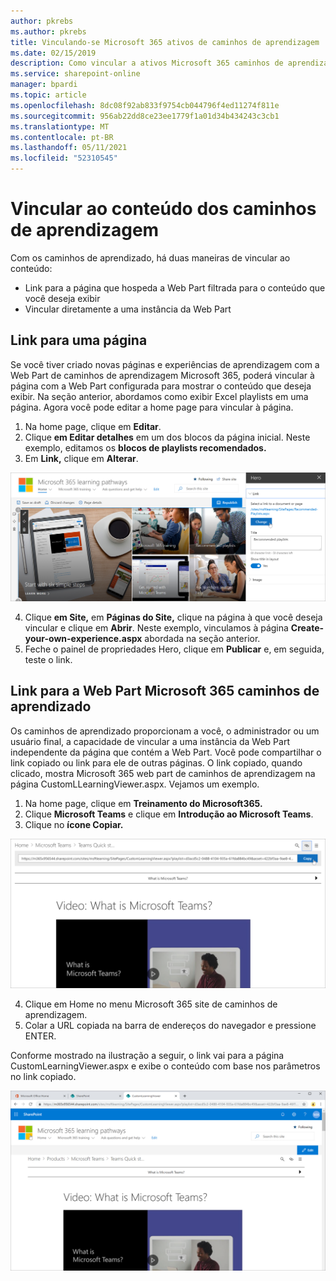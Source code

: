 ```yaml
---
author: pkrebs
ms.author: pkrebs
title: Vinculando-se Microsoft 365 ativos de caminhos de aprendizagem
ms.date: 02/15/2019
description: Como vincular a ativos Microsoft 365 caminhos de aprendizagem
ms.service: sharepoint-online
manager: bpardi
ms.topic: article
ms.openlocfilehash: 8dc08f92ab833f9754cb044796f4ed11274f811e
ms.sourcegitcommit: 956ab22dd8ce23ee1779f1a01d34b434243c3cb1
ms.translationtype: MT
ms.contentlocale: pt-BR
ms.lasthandoff: 05/11/2021
ms.locfileid: "52310545"
---
```

# <a name="link-to-learning-pathways-content"></a>Vincular ao conteúdo dos caminhos de aprendizagem

Com os caminhos de aprendizado, há duas maneiras de vincular ao conteúdo:

- Link para a página que hospeda a Web Part filtrada para o conteúdo que você deseja exibir 
- Vincular diretamente a uma instância da Web Part

## <a name="link-to-a-page"></a>Link para uma página

Se você tiver criado novas páginas e experiências de aprendizagem com a Web Part de caminhos de aprendizagem Microsoft 365, poderá vincular à página com a Web Part configurada para mostrar o conteúdo que deseja exibir. Na seção anterior, abordamos como exibir Excel playlists em uma página. Agora você pode editar a home page para vincular à página. 

1. Na home page, clique em **Editar**.
2. Clique **em Editar detalhes** em um dos blocos da página inicial. Neste exemplo, editamos os **blocos de playlists recomendados.**
3. Em **Link,** clique em **Alterar**.

![Percorram a tela principal com o botão Alterar com alta qualificação.](media/cg-linktopage.png)

4. Clique **em Site,** em **Páginas do Site,** clique na página à que você deseja vincular e clique em **Abrir**. Neste exemplo, vinculamos à página **Create-your-own-experience.aspx** abordada na seção anterior.
5. Feche o painel de propriedades Hero, clique em **Publicar** e, em seguida, teste o link. 

## <a name="link-to-the-microsoft-365-learning-pathways-web-part"></a>Link para a Web Part Microsoft 365 caminhos de aprendizado
Os caminhos de aprendizado proporcionam a você, o administrador ou um usuário final, a capacidade de vincular a uma instância da Web Part independente da página que contém a Web Part. Você pode compartilhar o link copiado ou link para ele de outras páginas. O link copiado, quando clicado, mostra Microsoft 365 web part de caminhos de aprendizagem na página CustomLLearningViewer.aspx. Vejamos um exemplo. 

1. Na home page, clique em **Treinamento do Microsoft365.**
2. Clique **Microsoft Teams** e clique em **Introdução ao Microsoft Teams**.
3. Clique no **ícone Copiar.**

![Tela de exemplo mostrando a URL com o botão Copiar ao lado dele realçado.](media/cg-linktowebpart.png)

4. Clique em Home no menu Microsoft 365 site de caminhos de aprendizagem.
5. Colar a URL copiada na barra de endereços do navegador e pressione ENTER. 

Conforme mostrado na ilustração a seguir, o link vai para a página CustomLearningViewer.aspx e exibe o conteúdo com base nos parâmetros no link copiado. 

![Página de exemplo exibida.](media/cg-linktowebpartviewer.png)

